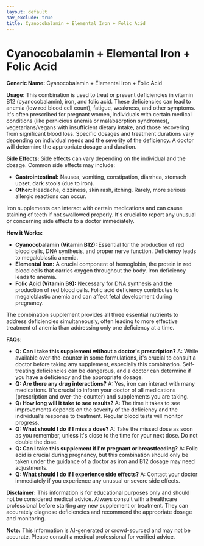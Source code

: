 ```yaml
---
layout: default
nav_exclude: true
title: Cyanocobalamin + Elemental Iron + Folic Acid
---
```


# Cyanocobalamin + Elemental Iron + Folic Acid

**Generic Name:** Cyanocobalamin + Elemental Iron + Folic Acid

**Usage:** This combination is used to treat or prevent deficiencies in vitamin B12 (cyanocobalamin), iron, and folic acid.  These deficiencies can lead to anemia (low red blood cell count), fatigue, weakness, and other symptoms.  It's often prescribed for pregnant women, individuals with certain medical conditions (like pernicious anemia or malabsorption syndromes), vegetarians/vegans with insufficient dietary intake, and those recovering from significant blood loss.  Specific dosages and treatment durations vary depending on individual needs and the severity of the deficiency.  A doctor will determine the appropriate dosage and duration.

**Side Effects:**  Side effects can vary depending on the individual and the dosage. Common side effects may include:

* **Gastrointestinal:** Nausea, vomiting, constipation, diarrhea, stomach upset, dark stools (due to iron).
* **Other:**  Headache, dizziness, skin rash, itching.  Rarely, more serious allergic reactions can occur.

Iron supplements can interact with certain medications and can cause staining of teeth if not swallowed properly.  It's crucial to report any unusual or concerning side effects to a doctor immediately.

**How it Works:**

* **Cyanocobalamin (Vitamin B12):**  Essential for the production of red blood cells, DNA synthesis, and proper nerve function.  Deficiency leads to megaloblastic anemia.
* **Elemental Iron:**  A crucial component of hemoglobin, the protein in red blood cells that carries oxygen throughout the body.  Iron deficiency leads to anemia.
* **Folic Acid (Vitamin B9):**  Necessary for DNA synthesis and the production of red blood cells. Folic acid deficiency contributes to megaloblastic anemia and can affect fetal development during pregnancy.

The combination supplement provides all three essential nutrients to address deficiencies simultaneously, often leading to more effective treatment of anemia than addressing only one deficiency at a time.

**FAQs:**

* **Q: Can I take this supplement without a doctor's prescription?** A:  While available over-the-counter in some formulations, it's crucial to consult a doctor before taking any supplement, especially this combination.  Self-treating deficiencies can be dangerous, and a doctor can determine if you have a deficiency and the appropriate dosage.
* **Q:  Are there any drug interactions?** A: Yes, iron can interact with many medications.  It's crucial to inform your doctor of all medications (prescription and over-the-counter) and supplements you are taking.
* **Q:  How long will it take to see results?** A: The time it takes to see improvements depends on the severity of the deficiency and the individual's response to treatment.  Regular blood tests will monitor progress.
* **Q:  What should I do if I miss a dose?** A:  Take the missed dose as soon as you remember, unless it's close to the time for your next dose.  Do not double the dose.
* **Q:  Can I take this supplement if I'm pregnant or breastfeeding?** A:  Folic acid is crucial during pregnancy, but this combination should only be taken under the guidance of a doctor as iron and B12 dosage may need adjustments.
* **Q:  What should I do if I experience side effects?** A:  Contact your doctor immediately if you experience any unusual or severe side effects.


**Disclaimer:** This information is for educational purposes only and should not be considered medical advice. Always consult with a healthcare professional before starting any new supplement or treatment.  They can accurately diagnose deficiencies and recommend the appropriate dosage and monitoring.


**Note:** This information is AI-generated or crowd-sourced and may not be accurate. Please consult a medical professional for verified advice.